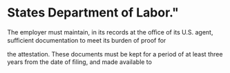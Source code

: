 # States Department of Labor."

The employer must maintain, in its records at the oﬃce of its U.S. agent, suﬃcient documentation to meet its burden of proof for

the attestation. These documents must be kept for a period of at least three years from the date of ﬁling, and made available to
